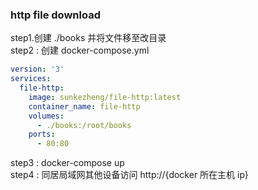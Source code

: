 ### http file download

step1.创建 ./books 并将文件移至改目录
<br>
step2 : 创建 docker-compose.yml
```yml
version: '3'
services:
  file-http:
    image: sunkezheng/file-http:latest
    container_name: file-http
    volumes:
      - ./books:/root/books
    ports:
      - 80:80
```
step3 : docker-compose up
<br>
step4 : 同居局域网其他设备访问 http://{docker 所在主机 ip}